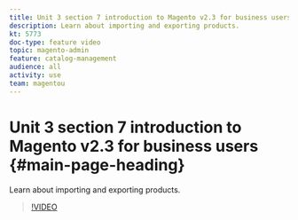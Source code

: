 ```yaml
---
title: Unit 3 section 7 introduction to Magento v2.3 for business users
description: Learn about importing and exporting products.
kt: 5773
doc-type: feature video
topic: magento-admin
feature: catalog-management
audience: all
activity: use
team: magentou
---
```


# Unit 3 section 7 introduction to Magento v2.3 for business users {#main-page-heading}

Learn about importing and exporting products.

>[!VIDEO](https://video.tv.adobe.com/v/35958?quality=12&learn=on)

